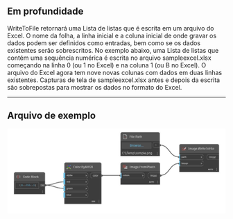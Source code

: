 ## Em profundidade
WriteToFile retornará uma Lista de listas que é escrita em um arquivo do Excel. O nome da folha, a linha inicial e a coluna inicial de onde gravar os dados podem ser definidos como entradas, bem como se os dados existentes serão sobrescritos. No exemplo abaixo, uma Lista de listas que contém uma sequência numérica é escrita no arquivo sampleexcel.xlsx começando na linha 0 (ou 1 no Excel) e na coluna 1 (ou B no Excel). O arquivo do Excel agora tem nove novas colunas com dados em duas linhas existentes. Capturas de tela de sampleexcel.xlsx antes e depois da escrita são sobrepostas para mostrar os dados no formato do Excel.
___
## Arquivo de exemplo

![WriteToFile](./DSCore.IO.Image.WriteToFile_img.jpg)

